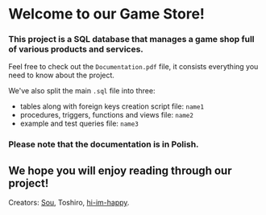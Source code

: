# Welcome to our Game Store!
### This project is a SQL database that manages a game shop full of various products and services.

Feel free to check out the `Documentation.pdf` file, it consists everything you need to know about the project.

We've also split the main `.sql` file into three:
* tables along with foreign keys creation script file: `name1`
* procedures, triggers, functions and views file: `name2`
* example and test queries file: `name3`

### Please note that the documentation is in Polish.
## We hope you will enjoy reading through our project!

Creators: [Sou](https://github.com/Sou00), Toshiro, [hi-im-happy](https://github.com/hi-im-happy).
